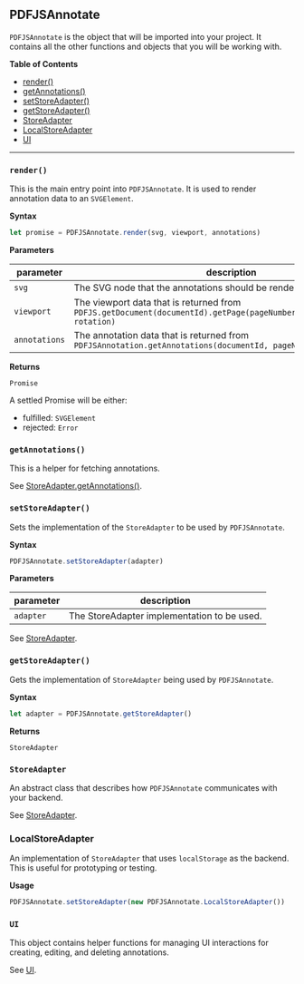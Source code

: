## PDFJSAnnotate

`PDFJSAnnotate` is the object that will be imported into your project. It contains all the other functions and objects that you will be working with.

__Table of Contents__

- [render()](#render)
- [getAnnotations()](#getannotations)
- [setStoreAdapter()](#setstoreadapter)
- [getStoreAdapter()](#getstoreadapter)
- [StoreAdapter](#storeadapter)
- [LocalStoreAdapter](#localstoreadapter)
- [UI](#ui)

---

### `render()`
This is the main entry point into `PDFJSAnnotate`. It is used to render annotation data to an `SVGElement`.

__Syntax__

```js
let promise = PDFJSAnnotate.render(svg, viewport, annotations)
```

__Parameters__

| parameter | description |
|---|---|
| `svg` | The SVG node that the annotations should be rendered to |
| `viewport` | The viewport data that is returned from `PDFJS.getDocument(documentId).getPage(pageNumber).getViewPort(scale, rotation)` |
| `annotations` | The annotation data that is returned from `PDFJSAnnotation.getAnnotations(documentId, pageNumber)` |

__Returns__

`Promise`

A settled Promise will be either:

- fulfilled: `SVGElement`
- rejected: `Error`

### `getAnnotations()`
This is a helper for fetching annotations.

See [StoreAdapter.getAnnotations()](https://github.com/mzabriskie/pdf-annotate.js/blob/master/docs/api/StoreAdapter.md#getannotations).

### `setStoreAdapter()`
Sets the implementation of the `StoreAdapter` to be used by `PDFJSAnnotate`.

__Syntax__

```js
PDFJSAnnotate.setStoreAdapter(adapter)
```

__Parameters__

| parameter | description |
|---|---|
| `adapter` | The StoreAdapter implementation to be used. |

See [StoreAdapter](https://github.com/mzabriskie/pdf-annotate.js/blob/master/docs/api/StoreAdapter.md).

### `getStoreAdapter()`
Gets the implementation of `StoreAdapter` being used by `PDFJSAnnotate`.

__Syntax__

```js
let adapter = PDFJSAnnotate.getStoreAdapter()
```

__Returns__

`StoreAdapter`

### `StoreAdapter`
An abstract class that describes how `PDFJSAnnotate` communicates with your backend.

See [StoreAdapter](https://github.com/mzabriskie/pdf-annotate.js/blob/master/docs/api/StoreAdapter.md).

### LocalStoreAdapter
An implementation of `StoreAdapter` that uses `localStorage` as the backend. This is useful for prototyping or testing.

__Usage__

```js
PDFJSAnnotate.setStoreAdapter(new PDFJSAnnotate.LocalStoreAdapter())
```

### `UI`
This object contains helper functions for managing UI interactions for creating, editing, and deleting annotations.

See [UI](https://github.com/mzabriskie/pdf-annotate.js/blob/master/docs/api/UI.md).
